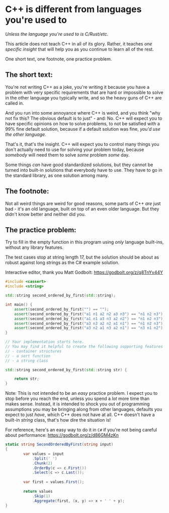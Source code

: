 # C++ is different from languages you're used to
*Unless the language you're used to is C/Rust/etc.*

This article does not teach C++ in all of its glory. Rather, it teaches *one specific insight* that will help you as you continue to learn all of the rest.

One short text, one footnote, one practice problem.

## The short text:

You're not writing C++ as a joke, you're writing it because you have a problem with very specific requirements that are hard or impossible to solve in the other language you typically write, and so the heavy guns of C++ are called in.

And you run into some annoyance where C++ is weird, and you think "why not fix this? The obvious default is to just" - and: No. C++ will expect you to have specific opinions on how to solve problems, to not be satisfied with a 99% fine default solution, because if a default solution was fine, *you'd use the other language.*

That's it, that's the insight. C++ will expect you to control many things you don't actually need to use for solving your problem today, because *somebody* will need them to solve *some* problem *some* day.

Some things *can* have good standardized solutions, but they cannot be turned into built-in solutions that everybody have to use. They have to go in the standard library, as one solution among many.

## The footnote:

Not all weird things are weird for good reasons, some parts of C++ *are* just bad - it's an old language, built on top of an even older language. But they didn't know better and neither did you.

## The practice problem:

Try to fill in the empty function in this program using *only* language built-ins, without any library features.

The test cases stop at string length 17, but the solution should be about as robust against long strings as the C# example solution.

Interactive editor, thank you Matt Godbolt: https://godbolt.org/z/q8TnYv44Y

```c++
#include <cassert>
#include <string>

std::string second_ordered_by_first(std::string);

int main() {
    assert(second_ordered_by_first("") == "");
    assert(second_ordered_by_first("a1 n1 a2 n2 a3 n3") == "n1 n2 n3");
    assert(second_ordered_by_first("a1 n1 a3 n3 a2 n2") == "n1 n2 n3");
    assert(second_ordered_by_first("a3 n3 a2 n2 a1 n1") == "n1 n2 n3");
    assert(second_ordered_by_first("a3 n2 a1 n3 a2 n1") == "n3 n1 n2");
}

// Your implementation starts here.
// You may find it helpful to create the following supporting features as you fill in the second_ordered_by_first
// - container structures
// - a sort function
// - a string class

std::string second_ordered_by_first(std::string str) {

    return str;
}
```

Note: This is not intended to be an *easy* practice problem. I expect you to stop before you reach the end, unless you spend a *lot* more time than makes sense. Instead, it is intended to shock you out of programming assumptions you may be bringing along from other languages, defaults you expect to just *have*, which C++ does not have at all. C++ doesn't have a built-in *string* class, that's how dire the situation is!

For reference, here's an easy way to do it in `C#` if you're not being careful about performance: https://godbolt.org/z/d86GM4zKn

```csharp
static string SecondOrderedByFirst(string input)
{
        var values = input
            .Split(' ')
            .Chunk(2)
            .OrderBy(c => c.First())
            .Select(c => c.Last());
        
        var first = values.First();
        
        return values
            .Skip(1)
            .Aggregate(first, (x, y) => x + ' ' + y);
}
```